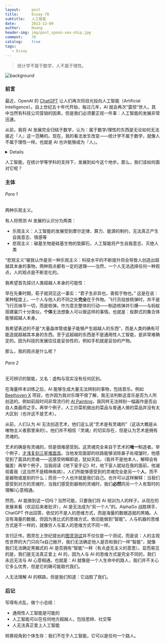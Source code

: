 ```yaml
---
layout:     post
title:      Essay-78
subtitle:   人工智能
date:       2022-12-09
author:     Huang
header-img: img/post_spoon-sea-ship.jpg
comment:    70
catalog:    true
tags:
   - Essay
---
```


> 统计学不属于数学，人不属于理性。

![background](https://huang-feiyu.github.io/img/post_spoon-sea-ship.jpg)

### 前言

最近，OpenAI 的 [ChatGPT](https://openai.com/blog/chatgpt/) 让人们再次将目光投向人工智能（Artificial Intelligence）。自上世纪五十年代开始，每过几年，AI 就会再次“震惊”世人。其中当然有科技公司营销的因素，但是我们必须要正视一件事：人工智能的发展非常迅速。

从前，我将 AI 发展完全归结于数学，认为：属于数学/理性的东西是无论如何无法接近『人』这一范畴的。现在，我的看法发生改变——统计学不属于数学，就像人不属于理性一样。也就是 AI 也许能够成为『人』。

<details>我所表述的是这样的：［此处的］数学源自于『知识即美德』的幻想，它是对乌托邦世界的最准确的描述。但是确定性的丧失、大量的悖论为数学蒙上了一层荒诞世界的面纱。那些试图从数学中发现真理，试图让数学的基础确定下来的努力——毋庸置疑，是西西弗式的徒劳。也就是：统计学超越了上古时代的确定性，它要求人直视不确定性。简单来说：此处的数学是确定性的、完备的数学真理，而统计学超越了它，<a href="https://en.wikipedia.org/wiki/Morris_Kline">M. Klein</a> 有过<a href="https://en.wikipedia.org/wiki/Mathematics:_The_Loss_of_Certainty" >详细论述</a>。</details>

人工智能，在统计学等学科的支持下，发展到如今这个地步。那么，我们该如何面对它呢？

### 主体

###### Para 1

两种乐观主义。

有人将预测 AI 发展的认识分为两类：

* 乐观主义：人工智能的发展受到摩尔定律、算力、能源的制约，无法真正产生自我意志、情感等
* 悲观主义：碳基生物是硅基生物的垫脚石，人工智能将产生自我意志、灭绝人类

“悲观主义”被我认作是另一种乐观主义：科技水平的不断提升将会导致人创造出超越其本身的事物。两种观点都有一定的道理——当然，一个人无法选择任何一种观点，人的观点是不断变化的。

我希望首先探讨人类超越人本身的可能性：

早在先秦时期，荀子就洞见这一事实：“君子生非异也，善假于物也。” 这是在说：某种程度上，一个人与他人的不同之处**完全**在于外物。飞行员投放核弹时，并不是飞行员抹平一切，而是核弹。作为意志整体的行动——制造核弹并引爆——与蚂蚁搭建巢穴十分类似，**个体**无法想象人可以做这样的事情。也就是：蚁群式的集合体能够超越人本身。

我希望表述的不是“大量晶体管或量子能够产生超越人的东西”，而是人类的确有可能造就超越其本身的东西。至于这超越的东西是不是通用性人工智能，是非常难确定的。因为科技的发展往往是妥协性的，例如手机就是妥协的产物。

那么，我的观点是什么呢？

###### Para 2

无可辨识的智能，又名：虚构与现实没有任何区别。

在海量样本训练之后，AI 能够生成大量无法辨别的事物，包括音乐。例如 [Beethoven X](https://www.beethovenx-ai.com/) 项目，也许因为我对乐理不很了解，我无法判断这音乐是否为人所创造的。例如前段时间非常流行的 [AI Painting](https://hotpot.ai/art-generator)，我同样无法辨别一幅画作是否出自人类画师之手。再举个例子，人工炒菜机做出的菜品与普通人做的菜品并没有太大区别（也许这不是艺术）。

从前，人们认为 AI 无法创造艺术，他们这么说“艺术是有灵魂的”（这话大概是从唯物主义者那里来的）。他们并不相信『灵魂』的切实存在，但是认为艺术是拥有灵魂的。

艺术的确是有灵魂的，但是很难感受到。这灵魂完全来自于艺术的**唯一**制造者。举个例子，[才浅复刻三星堆面具](https://www.bilibili.com/video/BV16X4y1g7wT)。当他发现面部的纹路能够消除鼻子处褶皱时，他感受到了面具的灵魂——这感受转瞬即逝，犹如天启。（我并不是他本人，解释会有偏差）再举个例子，当我阅读《地下室手记》时，地下室人就站在我的面前，他凝视着我（这当然不是精神疾病）。人们所能够感受到的灵魂完全是另一个**人**，而不是器物或是别的什么；而另一个人也许就是我们自己。也许可以这样解释：当我们感受到对方的灵魂时，当我们感受到器物的灵魂时，我们**必然**同另一个人有暂时的理解/心意相通。

然而，AI 能做到这一切吗？当然可能，只要我们将 AI 规训为人的样子。从现在的发展来看（欢迎后来者批评），AI 是无法成为“另一个人”的。AlphaGo 战胜棋手、ChatGPT 作出回答，依仗的不是人的思维方式，而是海量的数据造就的黑箱。人没有海量的数据，但因为类比式的思维方式，依旧能做到“智能”。人与机器的思维方式是不一样的，就像穷人与富人的思维方式不同一样。

言归正传。图灵在上世纪提出的[图灵测试](https://en.wikipedia.org/wiki/Turing_test)并不仅仅是一个测试，而是说：人的主观性世界的大门只向Ta自己敞开，我们无法确定他人是否和我们一样“智能”，就像我们无法确定黑箱式的 AI 是否拥有“智能”一样（有点虚无主义的意思）。显而易见的是，我们是无法真正爱上 AI 的，因为人与 AI 的思维方式是完全不同的，我们永远无法与 AI 心意相通。也就是：AI 就像是一个人生命中的路人，我们并不关心它多么优秀，但是它的确可能取代我们。

人无法理解 AI 的棋路，但是我们知道：它战胜了我们。

### 后记

写得有点乱，做个小总结：

* 通用性人工智能是可能的
* 人工智能可以在任何地方超越人，包括思辨、社交等
* 人无法真正爱上人工智能

转换视角到个体生存：我们不在乎人工智能，它可以是任何一个路人。
